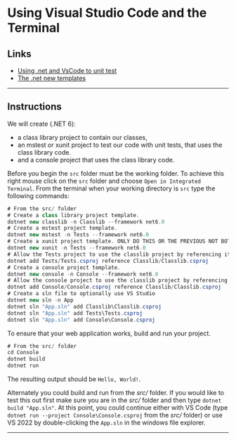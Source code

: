 # Using Visual Studio Code and the Terminal

## Links

- [Using .net and VsCode to unit test](https://www.codemag.com/Article/2009101/Interactive-Unit-Testing-with-.NET-Core-and-VS-Code)
- [The .net new templates](https://learn.microsoft.com/en-us/dotnet/core/tools/dotnet-new)

---

## Instructions

We will create (.NET 6):
- a class library project to contain our classes, 
- an mstest or xunit project to test our code with unit tests, that uses the class library code.
- and a console project that uses the class library code.

Before you begin the `src` folder must be the working folder.
To achieve this right mouse click on the `src` folder and choose `Open in Integrated Terminal`.
From the terminal when your working directory is `src` type the following commands:

```csharp
# From the src/ folder
# Create a class library project template.
dotnet new classlib -n Classlib --framework net6.0
# Create a mstest project template.
dotnet new mstest -n Tests --framework net6.0
# Create a xunit project template. ONLY DO THIS OR THE PREVIOUS NOT BOTH.
dotnet new xunit -n Tests --framework net6.0
# Allow the Tests project to use the classlib project by referencing it.
dotnet add Tests/Tests.csproj reference Classlib/Classlib.csproj
# Create a console project template.
dotnet new console -n Console --framework net6.0 
# Allow the console project to use the classlib project by referencing it.
dotnet add Console/Console.csproj reference Classlib/Classlib.csproj
# Create a sln file to optionally use VS Studio
dotnet new sln -n App
dotnet sln "App.sln" add Classlib\Classlib.csproj
dotnet sln "App.sln" add Tests\Tests.csproj
dotnet sln "App.sln" add Console\Console.csproj
```

To ensure that your web application works, build and run your project.

```csharp
# From the src/ folder
cd Console
dotnet build
dotnet run
```

The resulting output should be `Hello, World!`.

Alternately you could build and run from the *src/* folder. If you would like to test this out first make sure you are in the *src/* folder and then type `dotnet build "App.sln"`. At this point, you could continue either with VS Code (type `dotnet run --project Console\Console.csproj` from the *src/* folder) or use VS 2022 by double-clicking the `App.sln` in the windows file explorer.

---

